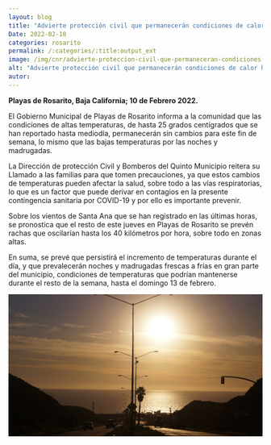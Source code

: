 ```yaml
---
layout: blog
title: "Advierte protección civil que permanecerán condiciones de calor hasta este fin de semana"
Date: 2022-02-10
categories: rosarito
permalink: /:categories/:title:output_ext
image: /img/cnr/advierte-proteccion-civil-que-permaneceran-condiciones-de-calor-hasta-este-fin-de-semana.png
alt: "Advierte protección civil que permanecerán condiciones de calor hasta este fin de semana"
autor:
---
```


**Playas de Rosarito, Baja California; 10 de Febrero 2022.** 

El Gobierno Municipal de Playas de Rosarito informa a la comunidad que las condiciones de altas temperaturas, de hasta 25 grados centígrados que se han reportado hasta mediodía, permanecerán sin cambios para este fin de semana, lo mismo que las bajas temperaturas por las noches y madrugadas.

La Dirección de protección Civil y Bomberos del Quinto Municipio reitera su Llamado a las familias para que tomen precauciones, ya que estos cambios de temperaturas pueden afectar la salud, sobre todo a las vías respiratorias, lo que es un factor que puede derivar en contagios en la presente contingencia sanitaria por COVID-19 y por ello es importante prevenir.

Sobre los vientos de Santa Ana que se han registrado en las últimas horas, se pronostica que el resto de este jueves en Playas de Rosarito se prevén rachas que oscilarían hasta los 40 kilómetros por hora, sobre todo en zonas altas.

En suma, se prevé que persistirá el incremento de temperaturas durante el día, y que prevalecerán noches y madrugadas frescas a frías en gran parte del municipio, condiciones de temperaturas que podrían mantenerse durante el resto de la semana, hasta el domingo 13 de febrero.

<div id="carouselExampleSlidesOnly" class="carousel slide" data-ride="carousel">
  <div class="carousel-inner">
    <div class="carousel-item active">
       <img class="d-block w-100" src="/img/cnr/advierte-proteccion-civil-que-permaneceran-condiciones-de-calor-hasta-este-fin-de-semana.png" loading="lazy"  alt="Advierte protección civil que permanecerán condiciones de calor hasta este fin de semana">
    </div>
  </div>
</div>